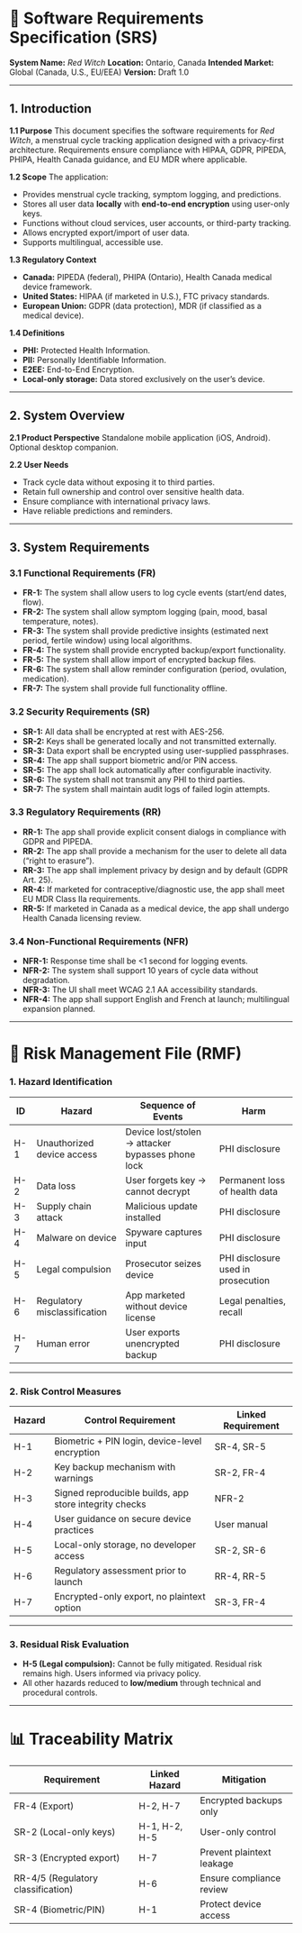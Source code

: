 # 📄 Software Requirements Specification (SRS)

**System Name:** *Red Witch*
**Location:** Ontario, Canada
**Intended Market:** Global (Canada, U.S., EU/EEA)
**Version:** Draft 1.0

---

## 1. Introduction

**1.1 Purpose**
This document specifies the software requirements for *Red Witch*, a menstrual cycle tracking application designed with a privacy-first architecture. Requirements ensure compliance with HIPAA, GDPR, PIPEDA, PHIPA, Health Canada guidance, and EU MDR where applicable.

**1.2 Scope**
The application:

* Provides menstrual cycle tracking, symptom logging, and predictions.
* Stores all user data **locally** with **end-to-end encryption** using user-only keys.
* Functions without cloud services, user accounts, or third-party tracking.
* Allows encrypted export/import of user data.
* Supports multilingual, accessible use.

**1.3 Regulatory Context**

* **Canada:** PIPEDA (federal), PHIPA (Ontario), Health Canada medical device framework.
* **United States:** HIPAA (if marketed in U.S.), FTC privacy standards.
* **European Union:** GDPR (data protection), MDR (if classified as a medical device).

**1.4 Definitions**

* **PHI:** Protected Health Information.
* **PII:** Personally Identifiable Information.
* **E2EE:** End-to-End Encryption.
* **Local-only storage:** Data stored exclusively on the user’s device.

---

## 2. System Overview

**2.1 Product Perspective**
Standalone mobile application (iOS, Android). Optional desktop companion.

**2.2 User Needs**

* Track cycle data without exposing it to third parties.
* Retain full ownership and control over sensitive health data.
* Ensure compliance with international privacy laws.
* Have reliable predictions and reminders.

---

## 3. System Requirements

### 3.1 Functional Requirements (FR)

* **FR-1:** The system shall allow users to log cycle events (start/end dates, flow).
* **FR-2:** The system shall allow symptom logging (pain, mood, basal temperature, notes).
* **FR-3:** The system shall provide predictive insights (estimated next period, fertile window) using local algorithms.
* **FR-4:** The system shall provide encrypted backup/export functionality.
* **FR-5:** The system shall allow import of encrypted backup files.
* **FR-6:** The system shall allow reminder configuration (period, ovulation, medication).
* **FR-7:** The system shall provide full functionality offline.

### 3.2 Security Requirements (SR)

* **SR-1:** All data shall be encrypted at rest with AES-256.
* **SR-2:** Keys shall be generated locally and not transmitted externally.
* **SR-3:** Data export shall be encrypted using user-supplied passphrases.
* **SR-4:** The app shall support biometric and/or PIN access.
* **SR-5:** The app shall lock automatically after configurable inactivity.
* **SR-6:** The system shall not transmit any PHI to third parties.
* **SR-7:** The system shall maintain audit logs of failed login attempts.

### 3.3 Regulatory Requirements (RR)

* **RR-1:** The app shall provide explicit consent dialogs in compliance with GDPR and PIPEDA.
* **RR-2:** The app shall provide a mechanism for the user to delete all data (“right to erasure”).
* **RR-3:** The app shall implement privacy by design and by default (GDPR Art. 25).
* **RR-4:** If marketed for contraceptive/diagnostic use, the app shall meet EU MDR Class IIa requirements.
* **RR-5:** If marketed in Canada as a medical device, the app shall undergo Health Canada licensing review.

### 3.4 Non-Functional Requirements (NFR)

* **NFR-1:** Response time shall be <1 second for logging events.
* **NFR-2:** The system shall support 10 years of cycle data without degradation.
* **NFR-3:** The UI shall meet WCAG 2.1 AA accessibility standards.
* **NFR-4:** The app shall support English and French at launch; multilingual expansion planned.

---

# 📑 Risk Management File (RMF)

### 1. Hazard Identification

| ID  | Hazard                       | Sequence of Events                                | Harm                               |
| --- | ---------------------------- | ------------------------------------------------- | ---------------------------------- |
| H-1 | Unauthorized device access   | Device lost/stolen → attacker bypasses phone lock | PHI disclosure                     |
| H-2 | Data loss                    | User forgets key → cannot decrypt                 | Permanent loss of health data      |
| H-3 | Supply chain attack          | Malicious update installed                        | PHI disclosure                     |
| H-4 | Malware on device            | Spyware captures input                            | PHI disclosure                     |
| H-5 | Legal compulsion             | Prosecutor seizes device                          | PHI disclosure used in prosecution |
| H-6 | Regulatory misclassification | App marketed without device license               | Legal penalties, recall            |
| H-7 | Human error                  | User exports unencrypted backup                   | PHI disclosure                     |

---

### 2. Risk Control Measures

| Hazard | Control Requirement                                    | Linked Requirement |
| ------ | ------------------------------------------------------ | ------------------ |
| H-1    | Biometric + PIN login, device-level encryption         | SR-4, SR-5         |
| H-2    | Key backup mechanism with warnings                     | SR-2, FR-4         |
| H-3    | Signed reproducible builds, app store integrity checks | NFR-2              |
| H-4    | User guidance on secure device practices               | User manual        |
| H-5    | Local-only storage, no developer access                | SR-2, SR-6         |
| H-6    | Regulatory assessment prior to launch                  | RR-4, RR-5         |
| H-7    | Encrypted-only export, no plaintext option             | SR-3, FR-4         |

---

### 3. Residual Risk Evaluation

* **H-5 (Legal compulsion):** Cannot be fully mitigated. Residual risk remains high. Users informed via privacy policy.
* All other hazards reduced to **low/medium** through technical and procedural controls.

---

# 📊 Traceability Matrix

| Requirement                        | Linked Hazard | Mitigation                |
| ---------------------------------- | ------------- | ------------------------- |
| FR-4 (Export)                      | H-2, H-7      | Encrypted backups only    |
| SR-2 (Local-only keys)             | H-1, H-2, H-5 | User-only control         |
| SR-3 (Encrypted export)            | H-7           | Prevent plaintext leakage |
| RR-4/5 (Regulatory classification) | H-6           | Ensure compliance review  |
| SR-4 (Biometric/PIN)               | H-1           | Protect device access     |
